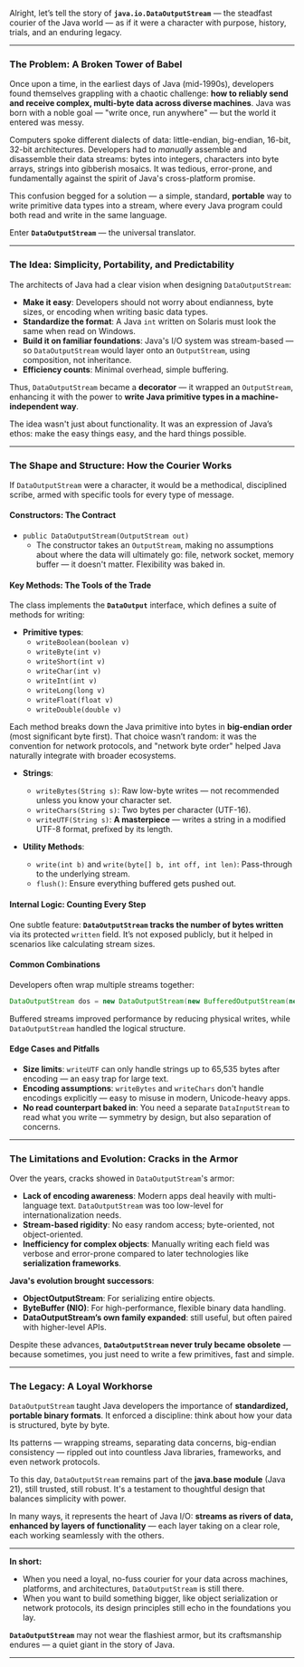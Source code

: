 Alright, let’s tell the story of **`java.io.DataOutputStream`** — the steadfast courier of the Java world — as if it were a character with purpose, history, trials, and an enduring legacy.

---

### **The Problem: A Broken Tower of Babel**

Once upon a time, in the earliest days of Java (mid-1990s), developers found themselves grappling with a chaotic challenge: **how to reliably send and receive complex, multi-byte data across diverse machines**. Java was born with a noble goal — "write once, run anywhere" — but the world it entered was messy.

Computers spoke different dialects of data: little-endian, big-endian, 16-bit, 32-bit architectures. Developers had to *manually* assemble and disassemble their data streams: bytes into integers, characters into byte arrays, strings into gibberish mosaics. It was tedious, error-prone, and fundamentally against the spirit of Java's cross-platform promise.

This confusion begged for a solution — a simple, standard, **portable** way to write primitive data types into a stream, where every Java program could both read and write in the same language.

Enter **`DataOutputStream`** — the universal translator.

---

### **The Idea: Simplicity, Portability, and Predictability**

The architects of Java had a clear vision when designing `DataOutputStream`:

- **Make it easy**: Developers should not worry about endianness, byte sizes, or encoding when writing basic data types.
- **Standardize the format**: A Java `int` written on Solaris must look the same when read on Windows.
- **Build it on familiar foundations**: Java's I/O system was stream-based — so `DataOutputStream` would layer onto an `OutputStream`, using composition, not inheritance.
- **Efficiency counts**: Minimal overhead, simple buffering.

Thus, `DataOutputStream` became a **decorator** — it wrapped an `OutputStream`, enhancing it with the power to **write Java primitive types in a machine-independent way**.

The idea wasn't just about functionality. It was an expression of Java’s ethos: make the easy things easy, and the hard things possible.

---

### **The Shape and Structure: How the Courier Works**

If `DataOutputStream` were a character, it would be a methodical, disciplined scribe, armed with specific tools for every type of message.

#### **Constructors: The Contract**
- `public DataOutputStream(OutputStream out)`
    - The constructor takes an `OutputStream`, making no assumptions about where the data will ultimately go: file, network socket, memory buffer — it doesn't matter. Flexibility was baked in.

#### **Key Methods: The Tools of the Trade**
The class implements the **`DataOutput`** interface, which defines a suite of methods for writing:

- **Primitive types**:
    - `writeBoolean(boolean v)`
    - `writeByte(int v)`
    - `writeShort(int v)`
    - `writeChar(int v)`
    - `writeInt(int v)`
    - `writeLong(long v)`
    - `writeFloat(float v)`
    - `writeDouble(double v)`

Each method breaks down the Java primitive into bytes in **big-endian order** (most significant byte first). That choice wasn’t random: it was the convention for network protocols, and "network byte order" helped Java naturally integrate with broader ecosystems.

- **Strings**:
    - `writeBytes(String s)`: Raw low-byte writes — not recommended unless you know your character set.
    - `writeChars(String s)`: Two bytes per character (UTF-16).
    - `writeUTF(String s)`: **A masterpiece** — writes a string in a modified UTF-8 format, prefixed by its length.

- **Utility Methods**:
    - `write(int b)` and `write(byte[] b, int off, int len)`: Pass-through to the underlying stream.
    - `flush()`: Ensure everything buffered gets pushed out.

#### **Internal Logic: Counting Every Step**
One subtle feature: **`DataOutputStream` tracks the number of bytes written** via its protected `written` field. It’s not exposed publicly, but it helped in scenarios like calculating stream sizes.

#### **Common Combinations**
Developers often wrap multiple streams together:

```java
DataOutputStream dos = new DataOutputStream(new BufferedOutputStream(new FileOutputStream("data.bin")));
```

Buffered streams improved performance by reducing physical writes, while `DataOutputStream` handled the logical structure.

#### **Edge Cases and Pitfalls**
- **Size limits**: `writeUTF` can only handle strings up to 65,535 bytes after encoding — an easy trap for large text.
- **Encoding assumptions**: `writeBytes` and `writeChars` don't handle encodings explicitly — easy to misuse in modern, Unicode-heavy apps.
- **No read counterpart baked in**: You need a separate `DataInputStream` to read what you write — symmetry by design, but also separation of concerns.

---

### **The Limitations and Evolution: Cracks in the Armor**

Over the years, cracks showed in `DataOutputStream`'s armor:

- **Lack of encoding awareness**: Modern apps deal heavily with multi-language text. `DataOutputStream` was too low-level for internationalization needs.
- **Stream-based rigidity**: No easy random access; byte-oriented, not object-oriented.
- **Inefficiency for complex objects**: Manually writing each field was verbose and error-prone compared to later technologies like **serialization frameworks**.

**Java's evolution brought successors**:
- **ObjectOutputStream**: For serializing entire objects.
- **ByteBuffer (NIO)**: For high-performance, flexible binary data handling.
- **DataOutputStream’s own family expanded**: still useful, but often paired with higher-level APIs.

Despite these advances, **`DataOutputStream` never truly became obsolete** — because sometimes, you just need to write a few primitives, fast and simple.

---

### **The Legacy: A Loyal Workhorse**

`DataOutputStream` taught Java developers the importance of **standardized, portable binary formats**. It enforced a discipline: think about how your data is structured, byte by byte.

Its patterns — wrapping streams, separating data concerns, big-endian consistency — rippled out into countless Java libraries, frameworks, and even network protocols.

To this day, `DataOutputStream` remains part of the **java.base module** (Java 21), still trusted, still robust. It's a testament to thoughtful design that balances simplicity with power.

In many ways, it represents the heart of Java I/O: **streams as rivers of data, enhanced by layers of functionality** — each layer taking on a clear role, each working seamlessly with the others.

---

**In short:**
- When you need a loyal, no-fuss courier for your data across machines, platforms, and architectures, `DataOutputStream` is still there.
- When you want to build something bigger, like object serialization or network protocols, its design principles still echo in the foundations you lay.

**`DataOutputStream`** may not wear the flashiest armor, but its craftsmanship endures — a quiet giant in the story of Java.

---

